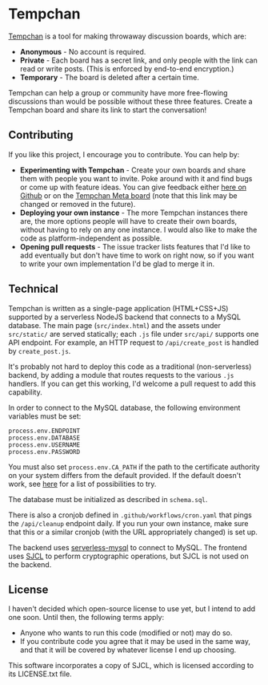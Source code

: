 # Tempchan

[Tempchan](https://tempchan.com) is a tool for making throwaway discussion boards, which are:

* **Anonymous** - No account is required.
* **Private** - Each board has a secret link, and only people with the link can read or write posts. (This is enforced by end-to-end encryption.)
* **Temporary** - The board is deleted after a certain time.

Tempchan can help a group or community have more free-flowing discussions than would be possible without these three features. Create a Tempchan board and share its link to start the conversation!


## Contributing

If you like this project, I encourage you to contribute. You can help by:

* **Experimenting with Tempchan** - Create your own boards and share them with people you want to invite. Poke around with it and find bugs or come up with feature ideas. You can give feedback either [here on Github](https://github.com/zeptocosm/tempchan/issues) or on the [Tempchan Meta board](https://tempchan.com/#yY8UYL2SKPErCQ8rweDkAicMC) (note that this link may be changed or removed in the future).
* **Deploying your own instance** - The more Tempchan instances there are, the more options people will have to create their own boards, without having to rely on any one instance. I would also like to make the code as platform-independent as possible.
* **Opening pull requests** - The issue tracker lists features that I'd like to add eventually but don't have time to work on right now, so if you want to write your own implementation I'd be glad to merge it in.


## Technical

Tempchan is written as a single-page application (HTML+CSS+JS) supported by a serverless NodeJS backend that connects to a MySQL database. The main page (`src/index.html`) and the assets under `src/static/` are served statically; each `.js` file under `src/api/` supports one API endpoint. For example, an HTTP request to `/api/create_post` is handled by `create_post.js`.

It's probably not hard to deploy this code as a traditional (non-serverless) backend, by adding a module that routes requests to the various `.js` handlers. If you can get this working, I'd welcome a pull request to add this capability.

In order to connect to the MySQL database, the following environment variables must be set:

```
process.env.ENDPOINT
process.env.DATABASE
process.env.USERNAME
process.env.PASSWORD
```

You must also set `process.env.CA_PATH` if the path to the certificate authority on your system differs from the default provided. If the default doesn't work, see [here](https://docs.planetscale.com/reference/secure-connections#ca-root-configuration) for a list of possibilities to try.

The database must be initialized as described in `schema.sql`.

There is also a cronjob defined in `.github/workflows/cron.yaml` that pings the `/api/cleanup` endpoint daily. If you run your own instance, make sure that this or a similar cronjob (with the URL appropriately changed) is set up.

The backend uses [serverless-mysql](https://www.npmjs.com/package/serverless-mysql) to connect to MySQL. The frontend uses [SJCL](https://github.com/bitwiseshiftleft/sjcl) to perform cryptographic operations, but SJCL is not used on the backend.

## License

I haven't decided which open-source license to use yet, but I intend to add one soon. Until then, the following terms apply:

* Anyone who wants to run this code (modified or not) may do so.
* If you contribute code you agree that it may be used in the same way, and that it will be covered by whatever license I end up choosing.

This software incorporates a copy of SJCL, which is licensed according to its LICENSE.txt file.

